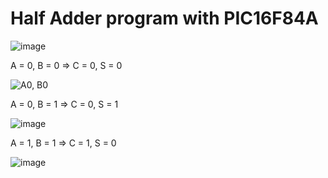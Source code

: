# Half Adder program with PIC16F84A

![image](https://user-images.githubusercontent.com/49475559/170858763-233c2439-3173-4b80-a007-5bb047a830e3.png)

A = 0, B = 0 => C = 0, S = 0

![A0, B0](https://user-images.githubusercontent.com/49475559/170858181-5c1f897c-d470-4b85-ae73-fa955fa123f7.png)

A = 0, B = 1 => C = 0, S = 1

![image](https://user-images.githubusercontent.com/49475559/170857967-67e6f18d-5950-42b7-8a3d-f2a1bee24222.png)

A = 1, B = 1 => C = 1, S = 0

![image](https://user-images.githubusercontent.com/49475559/170857948-e065a948-c3c4-4416-9b88-164958034dec.png)

